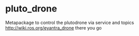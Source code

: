 # pluto_drone
Metapackage to control the plutodrone via service and topics 
<http://wiki.ros.org/eyantra_drone> there you go
